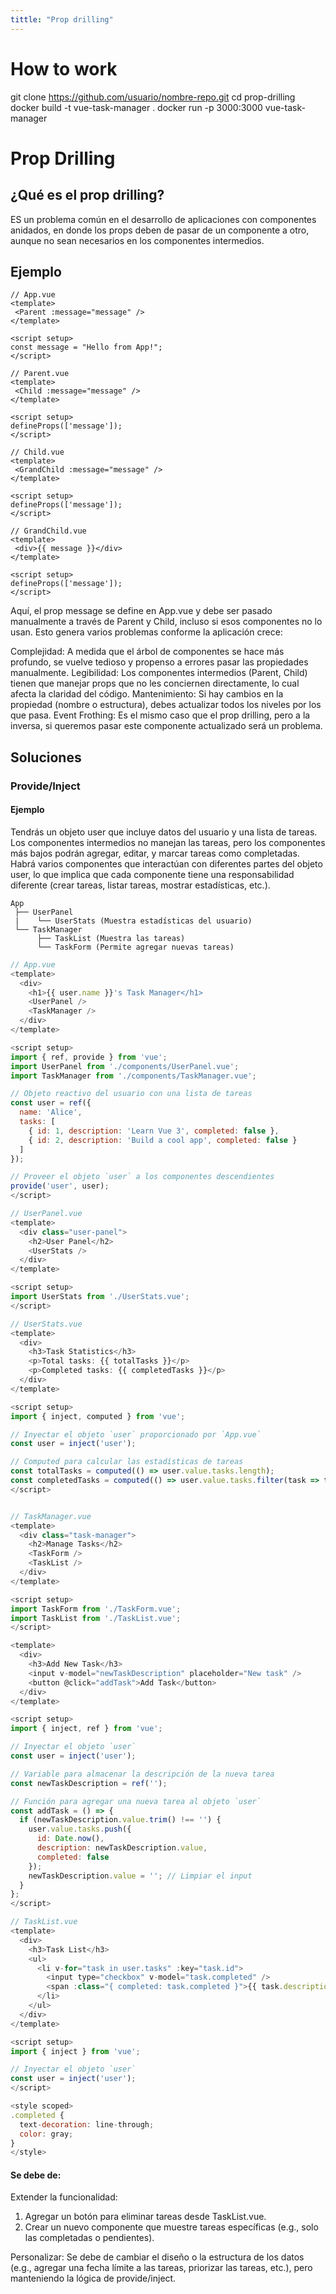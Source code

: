 ```yaml
---
tittle: "Prop drilling"
---
```


# How to work

git clone https://github.com/usuario/nombre-repo.git
cd prop-drilling
docker build -t vue-task-manager .
docker run -p 3000:3000 vue-task-manager


# Prop Drilling

## ¿Qué es el prop drilling?

 ES un problema común en el desarrollo de aplicaciones con componentes anidados, en donde los props deben de pasar de un componente a otro, aunque no sean necesarios en los componentes intermedios.

 ## Ejemplo

 ```
// App.vue
<template>
  <Parent :message="message" />
</template>

<script setup>
const message = "Hello from App!";
</script>

// Parent.vue
<template>
  <Child :message="message" />
</template>

<script setup>
defineProps(['message']);
</script>

// Child.vue
<template>
  <GrandChild :message="message" />
</template>

<script setup>
defineProps(['message']);
</script>

// GrandChild.vue
<template>
  <div>{{ message }}</div>
</template>

<script setup>
defineProps(['message']);
</script>

 ```

Aquí, el prop message se define en App.vue y debe ser pasado manualmente a través de Parent y Child, incluso si esos componentes no lo usan. Esto genera varios problemas conforme la aplicación crece:

Complejidad: A medida que el árbol de componentes se hace más profundo, se vuelve tedioso y propenso a errores pasar las propiedades manualmente.
Legibilidad: Los componentes intermedios (Parent, Child) tienen que manejar props que no les conciernen directamente, lo cual afecta la claridad del código.
Mantenimiento: Si hay cambios en la propiedad (nombre o estructura), debes actualizar todos los niveles por los que pasa.
Event Frothing: Es el mismo caso que el prop drilling, pero a la inversa, si queremos pasar este componente actualizado será un problema.

## Soluciones
### Provide/Inject

#### Ejemplo
Tendrás un objeto user que incluye datos del usuario y una lista de tareas. Los componentes intermedios no manejan las tareas, pero los componentes más bajos podrán agregar, editar, y marcar tareas como completadas. Habrá varios componentes que interactúan con diferentes partes del objeto user, lo que implica que cada componente tiene una responsabilidad diferente (crear tareas, listar tareas, mostrar estadísticas, etc.).

```
App
 ├── UserPanel
 |    └── UserStats (Muestra estadísticas del usuario)
 └── TaskManager
      ├── TaskList (Muestra las tareas)
      └── TaskForm (Permite agregar nuevas tareas)
```


```js
// App.vue
<template>
  <div>
    <h1>{{ user.name }}'s Task Manager</h1>
    <UserPanel />
    <TaskManager />
  </div>
</template>

<script setup>
import { ref, provide } from 'vue';
import UserPanel from './components/UserPanel.vue';
import TaskManager from './components/TaskManager.vue';

// Objeto reactivo del usuario con una lista de tareas
const user = ref({
  name: 'Alice',
  tasks: [
    { id: 1, description: 'Learn Vue 3', completed: false },
    { id: 2, description: 'Build a cool app', completed: false }
  ]
});

// Proveer el objeto `user` a los componentes descendientes
provide('user', user);
</script>

```

```js
// UserPanel.vue
<template>
  <div class="user-panel">
    <h2>User Panel</h2>
    <UserStats />
  </div>
</template>

<script setup>
import UserStats from './UserStats.vue';
</script>
```

```js
// UserStats.vue
<template>
  <div>
    <h3>Task Statistics</h3>
    <p>Total tasks: {{ totalTasks }}</p>
    <p>Completed tasks: {{ completedTasks }}</p>
  </div>
</template>

<script setup>
import { inject, computed } from 'vue';

// Inyectar el objeto `user` proporcionado por `App.vue`
const user = inject('user');

// Computed para calcular las estadísticas de tareas
const totalTasks = computed(() => user.value.tasks.length);
const completedTasks = computed(() => user.value.tasks.filter(task => task.completed).length);
</script>
```

```js	

// TaskManager.vue
<template>
  <div class="task-manager">
    <h2>Manage Tasks</h2>
    <TaskForm />
    <TaskList />
  </div>
</template>

<script setup>
import TaskForm from './TaskForm.vue';
import TaskList from './TaskList.vue';
</script>

```

```js
<template>
  <div>
    <h3>Add New Task</h3>
    <input v-model="newTaskDescription" placeholder="New task" />
    <button @click="addTask">Add Task</button>
  </div>
</template>

<script setup>
import { inject, ref } from 'vue';

// Inyectar el objeto `user`
const user = inject('user');

// Variable para almacenar la descripción de la nueva tarea
const newTaskDescription = ref('');

// Función para agregar una nueva tarea al objeto `user`
const addTask = () => {
  if (newTaskDescription.value.trim() !== '') {
    user.value.tasks.push({
      id: Date.now(),
      description: newTaskDescription.value,
      completed: false
    });
    newTaskDescription.value = ''; // Limpiar el input
  }
};
</script>
```

```js	
// TaskList.vue
<template>
  <div>
    <h3>Task List</h3>
    <ul>
      <li v-for="task in user.tasks" :key="task.id">
        <input type="checkbox" v-model="task.completed" /> 
        <span :class="{ completed: task.completed }">{{ task.description }}</span>
      </li>
    </ul>
  </div>
</template>

<script setup>
import { inject } from 'vue';

// Inyectar el objeto `user`
const user = inject('user');
</script>

<style scoped>
.completed {
  text-decoration: line-through;
  color: gray;
}
</style>

```
#### Se debe de: 
Extender la funcionalidad:
  1. Agregar un botón para eliminar tareas desde TaskList.vue.
  2. Crear un nuevo componente que muestre tareas específicas (e.g., solo las completadas o pendientes).

Personalizar: 
Se debe de cambiar el diseño o la estructura de los datos (e.g., agregar una fecha límite a las tareas, priorizar las tareas, etc.), pero manteniendo la lógica de provide/inject.
